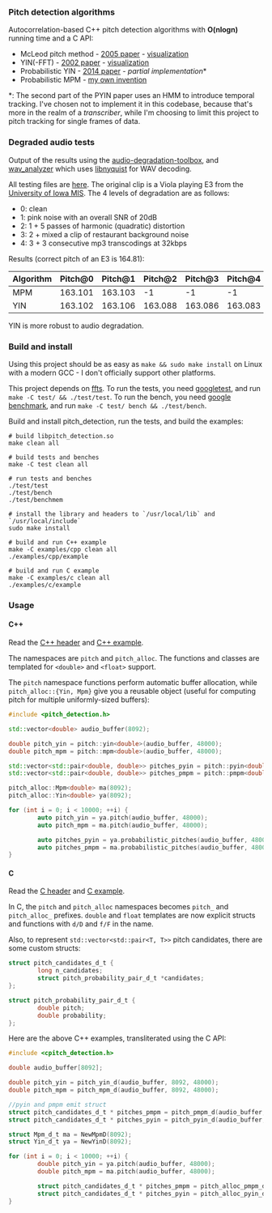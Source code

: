 ### Pitch detection algorithms

Autocorrelation-based C++ pitch detection algorithms with **O(nlogn)** running time and a C API:

* McLeod pitch method - [2005 paper](http://miracle.otago.ac.nz/tartini/papers/A_Smarter_Way_to_Find_Pitch.pdf) - [visualization](./misc/mcleod)
* YIN(-FFT) - [2002 paper](http://audition.ens.fr/adc/pdf/2002_JASA_YIN.pdf) - [visualization](./misc/yin)
* Probabilistic YIN - [2014 paper](https://www.eecs.qmul.ac.uk/~simond/pub/2014/MauchDixon-PYIN-ICASSP2014.pdf) - *partial implementation*\*
* Probabilistic MPM - [my own invention](https://github.com/sevagh/probabilistic-mcleod)

\*: The second part of the PYIN paper uses an HMM to introduce temporal tracking. I've chosen not to implement it in this codebase, because that's more in the realm of a _transcriber_, while I'm choosing to limit this project to pitch tracking for single frames of data.

### Degraded audio tests

Output of the results using the [audio-degradation-toolbox](https://github.com/sevagh/audio-degradation-toolbox), and [wav_analyzer](./wav_analyzer) which uses [libnyquist](https://github.com/ddiakopoulos/libnyquist) for WAV decoding.

All testing files are [here](./degraded_audio_tests). The original clip is a Viola playing E3 from the [University of Iowa MIS](http://theremin.music.uiowa.edu/MIS.html). The 4 levels of degradation are as follows:

- 0: clean
- 1: pink noise with an overall SNR of 20dB
- 2: 1 + 5 passes of harmonic (quadratic) distortion
- 3: 2 + mixed a clip of restaurant background noise
- 4: 3 + 3 consecutive mp3 transcodings at 32kbps

Results (correct pitch of an E3 is 164.81):

| Algorithm  | Pitch@0 | Pitch@1 | Pitch@2 | Pitch@3 | Pitch@4 |
| ------------- | ------------- | ------------- | ------------- | ------------- | ------------- |
| MPM  | 163.101  | 163.103 | -1 | -1 | -1 |
| YIN  | 163.102  | 163.106 | 163.088 | 163.086 | 163.083 |

YIN is more robust to audio degradation.

### Build and install

Using this project should be as easy as `make && sudo make install` on Linux with a modern GCC - I don't officially support other platforms.

This project depends on [ffts](https://github.com/anthonix/ffts). To run the tests, you need [googletest](https://github.com/google/googletest), and run `make -C test/ && ./test/test`. To run the bench, you need [google benchmark](https://github.com/google/benchmark), and run `make -C test/ bench && ./test/bench`.

Build and install pitch_detection, run the tests, and build the examples:

```
# build libpitch_detection.so
make clean all

# build tests and benches
make -C test clean all

# run tests and benches 
./test/test
./test/bench
./test/benchmem

# install the library and headers to `/usr/local/lib` and `/usr/local/include`
sudo make install

# build and run C++ example
make -C examples/cpp clean all
./examples/cpp/example

# build and run C example
make -C examples/c clean all
./examples/c/example
```

### Usage

#### C++

Read the [C++ header](./include/pitch_detection/pitch_detection.h) and [C++ example](./examples/cpp).

The namespaces are `pitch` and `pitch_alloc`. The functions and classes are templated for `<double>` and `<float>` support.

The `pitch` namespace functions perform automatic buffer allocation, while `pitch_alloc::{Yin, Mpm}` give you a reusable object (useful for computing pitch for multiple uniformly-sized buffers):

```c++
#include <pitch_detection.h>

std::vector<double> audio_buffer(8092);

double pitch_yin = pitch::yin<double>(audio_buffer, 48000);
double pitch_mpm = pitch::mpm<double>(audio_buffer, 48000);

std::vector<std::pair<double, double>> pitches_pyin = pitch::pyin<double>(audio_buffer, 48000);
std::vector<std::pair<double, double>> pitches_pmpm = pitch::pmpm<double>(audio_buffer, 48000);

pitch_alloc::Mpm<double> ma(8092);
pitch_alloc::Yin<double> ya(8092);

for (int i = 0; i < 10000; ++i) {
        auto pitch_yin = ya.pitch(audio_buffer, 48000);
        auto pitch_mpm = ma.pitch(audio_buffer, 48000);

        auto pitches_pyin = ya.probabilistic_pitches(audio_buffer, 48000);
        auto pitches_pmpm = ma.probabilistic_pitches(audio_buffer, 48000);
}
```

#### C

Read the [C header](./include/pitch_detection/cpitch_detection.h) and [C example](./examples/c).

In C, the `pitch` and `pitch_alloc` namespaces becomes `pitch_` and `pitch_alloc_` prefixes. `double` and `float` templates are now explicit structs and functions with `d/D` and `f/F` in the name.

Also, to represent `std::vector<std::pair<T, T>>` pitch candidates, there are some custom structs:

```c
struct pitch_candidates_d_t {
        long n_candidates;
        struct pitch_probability_pair_d_t *candidates;
};

struct pitch_probability_pair_d_t {
        double pitch;
        double probability;
};
```

Here are the above C++ examples, transliterated using the C API:

```c
#include <cpitch_detection.h>

double audio_buffer[8092];

double pitch_yin = pitch_yin_d(audio_buffer, 8092, 48000);
double pitch_mpm = pitch_mpm_d(audio_buffer, 8092, 48000);

//pyin and pmpm emit struct
struct pitch_candidates_d_t * pitches_pmpm = pitch_pmpm_d(audio_buffer, 8092, 48000);
struct pitch_candidates_d_t * pitches_pyin = pitch_pyin_d(audio_buffer, 8092, 48000);

struct Mpm_d_t ma = NewMpmD(8092);
struct Yin_d_t ya = NewYinD(8092);

for (int i = 0; i < 10000; ++i) {
        double pitch_yin = ya.pitch(audio_buffer, 48000);
        double pitch_mpm = ma.pitch(audio_buffer, 48000);

        struct pitch_candidates_d_t * pitches_pmpm = pitch_alloc_pmpm_d(ma, audio_buffer, 48000);
        struct pitch_candidates_d_t * pitches_pyin = pitch_alloc_pyin_d(ya, audio_buffer, 48000);
}
```
